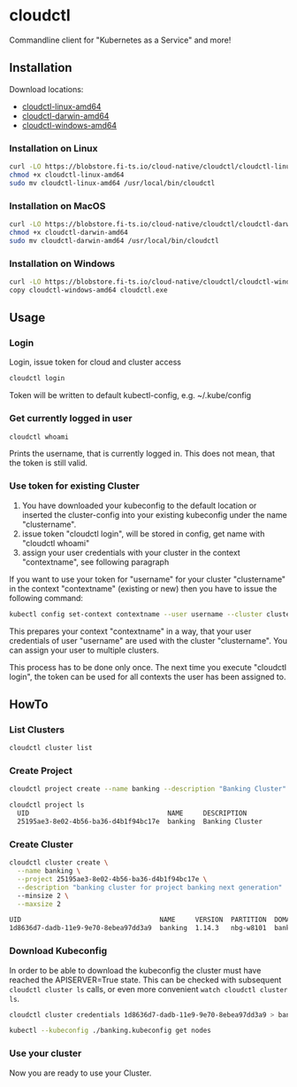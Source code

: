 # cloudctl

Commandline client for "Kubernetes as a Service" and more!

## Installation

Download locations:

* [cloudctl-linux-amd64](https://blobstore.fi-ts.io/cloud-native/cloudctl/cloudctl-linux-amd64)
* [cloudctl-darwin-amd64](https://blobstore.fi-ts.io/cloud-native/cloudctl/cloudctl-darwin-amd64)
* [cloudctl-windows-amd64](https://blobstore.fi-ts.io/cloud-native/cloudctl/cloudctl-windows-amd64)

### Installation on Linux

```bash
curl -LO https://blobstore.fi-ts.io/cloud-native/cloudctl/cloudctl-linux-amd64
chmod +x cloudctl-linux-amd64
sudo mv cloudctl-linux-amd64 /usr/local/bin/cloudctl
```

### Installation on MacOS

```bash
curl -LO https://blobstore.fi-ts.io/cloud-native/cloudctl/cloudctl-darwin-amd64
chmod +x cloudctl-darwin-amd64
sudo mv cloudctl-darwin-amd64 /usr/local/bin/cloudctl
```

### Installation on Windows

```bash
curl -LO https://blobstore.fi-ts.io/cloud-native/cloudctl/cloudctl-windows-amd64
copy cloudctl-windows-amd64 cloudctl.exe
```

## Usage

### Login

Login, issue token for cloud and cluster access

```bash
cloudctl login
```

Token will be written to default kubectl-config, e.g. ~/.kube/config

### Get currently logged in user

```bash
cloudctl whoami
```

Prints the username, that is currently logged in. This does not mean, that the token is still valid.

### Use token for existing Cluster

1. You have downloaded your kubeconfig to the default location or inserted the cluster-config into your existing kubeconfig under the name "clustername".
2. issue token "cloudctl login", will be stored in config, get name with "cloudctl whoami"
3. assign your user credentials with your cluster in the context "contextname", see following paragraph

If you want to use your token for "username" for your cluster "clustername" in the context "contextname" (existing or new) then you have to issue the following command:

```bash
kubectl config set-context contextname --user username --cluster clustername [--namespace=mynamespace]
```

This prepares your context "contextname" in a way, that your user credentials of user "username" are used with the cluster "clustername".
You can assign your user to multiple clusters.

This process has to be done only once. The next time you execute "cloudctl login", the token can be used for all contexts the user has been assigned to.

## HowTo

### List Clusters

```bash
cloudctl cluster list
```

### Create Project

```bash
cloudctl project create --name banking --description "Banking Cluster"

cloudctl project ls
  UID                                   NAME     DESCRIPTION
  25195ae3-8e02-4b56-ba36-d4b1f94bc17e  banking  Banking Cluster
```

### Create Cluster

```bash
cloudctl cluster create \
  --name banking \
  --project 25195ae3-8e02-4b56-ba36-d4b1f94bc17e \
  --description "banking cluster for project banking next generation"
  --minsize 2 \
  --maxsize 2

UID                                   NAME     VERSION  PARTITION  DOMAIN                               OPERATION  PROGRESS          APISERVER  CONTROL  NODES  SYSTEM  SIZE   AGE
1d8636d7-dadb-11e9-9e70-8ebea97dd3a9  banking  1.14.3   nbg-w8101  banking.pd25ml.cluster.metal-pod.io  Succeeded  0% [Create]                                          2/2    1m
```

### Download Kubeconfig

In order to be able to download the kubeconfig the cluster must have reached the APISERVER=True state.
This can be checked with subsequent `cloudctl cluster ls` calls, or even more convenient `watch cloudctl cluster ls`.

```bash
cloudctl cluster credentials 1d8636d7-dadb-11e9-9e70-8ebea97dd3a9 > banking.kubeconfig

kubectl --kubeconfig ./banking.kubeconfig get nodes

```

### Use your cluster

Now you are ready to use your Cluster.
